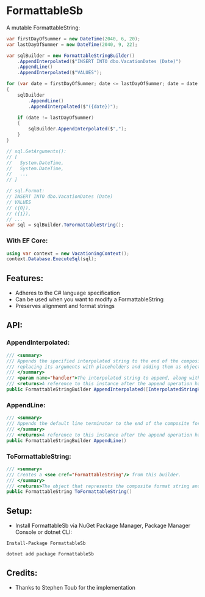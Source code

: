 # FormattableSb
A mutable FormattableString:
```cs
var firstDayOfSummer = new DateTime(2040, 6, 20);
var lastDayOfSummer = new DateTime(2040, 9, 22);

var sqlBuilder = new FormattableStringBuilder()
    .AppendInterpolated($"INSERT INTO dbo.VacationDates (Date)")
    .AppendLine()
    .AppendInterpolated($"VALUES");

for (var date = firstDayOfSummer; date <= lastDayOfSummer; date = date.AddDays(1))
{
    sqlBuilder
        .AppendLine()
        .AppendInterpolated($"({date})");

    if (date != lastDayOfSummer)
    {
        sqlBuilder.AppendInterpolated($",");
    }
}

// sql.GetArguments():
// [
//   System.DateTime,
//   System.DateTime,
//   ...
// ]

// sql.Format:
// INSERT INTO dbo.VacationDates (Date)
// VALUES
// ({0}),
// ({1}),
// ...
var sql = sqlBuilder.ToFormattableString();
```
### With EF Core:
```cs
using var context = new VacationingContext();
context.Database.ExecuteSql(sql);
```
## Features:
- Adheres to the C# language specification
- Can be used when you want to modify a FormattableString
- Preserves alignment and format strings
## API:
### AppendInterpolated:
```cs
/// <summary>
/// Appends the specified interpolated string to the end of the composite format string,
/// replacing its arguments with placeholders and adding them as objects.
/// </summary>
/// <param name="handler">The interpolated string to append, along with the arguments.</param>
/// <returns>A reference to this instance after the append operation has completed.</returns>
public FormattableStringBuilder AppendInterpolated([InterpolatedStringHandlerArgument("")] ref AppendInterpolatedHandler handler)
```
### AppendLine:
```cs
/// <summary>
/// Appends the default line terminator to the end of the composite format string.
/// </summary>
/// <returns>A reference to this instance after the append operation has completed.</returns>
public FormattableStringBuilder AppendLine()
```
### ToFormattableString:
```cs
/// <summary>
/// Creates a <see cref="FormattableString"/> from this builder.
/// </summary>
/// <returns>The object that represents the composite format string and its arguments.</returns>
public FormattableString ToFormattableString()
```
## Setup:
- Install FormattableSb via NuGet Package Manager, Package Manager Console or dotnet CLI:
```
Install-Package FormattableSb
```
```
dotnet add package FormattableSb
```
## Credits:
- Thanks to Stephen Toub for the implementation
